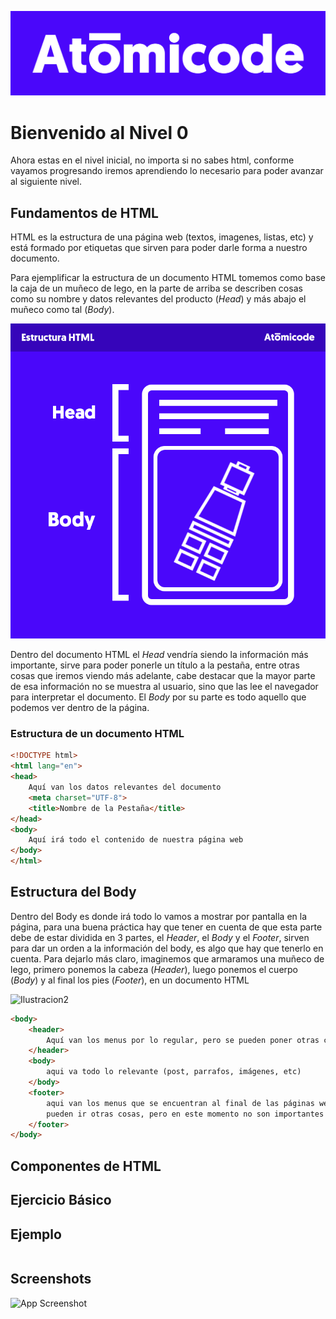![Logo](../Config/logo.png)


# Bienvenido al Nivel 0 
Ahora estas en el nivel inicial, no importa si no sabes html, conforme vayamos progresando iremos aprendiendo lo necesario para poder avanzar al siguiente nivel. 

## Fundamentos de HTML
HTML es la estructura de una página  web (textos, imagenes, listas, etc) y está formado por etiquetas que sirven para poder darle forma a nuestro documento.

Para ejemplificar la estructura de un documento HTML tomemos como base la caja de un muñeco de lego, en la parte de arriba se describen cosas como su nombre y datos relevantes del producto (*Head*) y más abajo el muñeco como tal (*Body*).

![Ilustracion](../Ilustraciones/estructura%20html.png)

Dentro del documento HTML el *Head* vendría siendo la información más importante, sirve para poder ponerle un título a la pestaña, entre otras cosas que iremos viendo más adelante, cabe destacar que la mayor parte de esa información no se muestra al usuario, sino que las lee el navegador para interpretar el documento.
El *Body* por su parte es todo aquello que podemos ver dentro de la página.
### Estructura de un documento HTML
```HTML
<!DOCTYPE html>
<html lang="en"> 
<head>
    Aquí van los datos relevantes del documento
    <meta charset="UTF-8">
    <title>Nombre de la Pestaña</title>
</head>
<body>
    Aquí irá todo el contenido de nuestra página web
</body>
</html>
```

## Estructura del Body
Dentro del Body es donde irá todo lo vamos a mostrar por pantalla en la página, para una buena práctica hay que tener en cuenta de que esta parte debe de estar dividida en 3 partes, el *Header*, el *Body* y el *Footer*, sirven para dar un orden a la información del body, es algo que hay que tenerlo en cuenta.
Para dejarlo más claro, imaginemos que armaramos una muñeco de lego, primero ponemos la cabeza (*Header*), luego ponemos el cuerpo (*Body*) y al final los pies (*Footer*), en un documento HTML 

![Ilustracion2](../Ilustraciones/estructuraBodyHtml.png.png)
```HTML
<body>
    <header>
        Aquí van los menus por lo regular, pero se pueden poner otras cosas dentro
    </header>
    <body>
        aqui va todo lo relevante (post, parrafos, imágenes, etc)
    </body>
    <footer>
        aqui van los menus que se encuentran al final de las páginas web, además de eso
        pueden ir otras cosas, pero en este momento no son importantes
    </footer>
</body>
```
## Componentes de HTML
## Ejercicio Básico

## Ejemplo

```javascript

```


## Screenshots

![App Screenshot](https://via.placeholder.com/468x300?text=App+Screenshot+Here)

